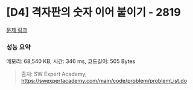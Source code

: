 # [D4] 격자판의 숫자 이어 붙이기 - 2819 

[문제 링크](https://swexpertacademy.com/main/code/problem/problemDetail.do?contestProbId=AV7I5fgqEogDFAXB) 

### 성능 요약

메모리: 68,540 KB, 시간: 346 ms, 코드길이: 505 Bytes



> 출처: SW Expert Academy, https://swexpertacademy.com/main/code/problem/problemList.do